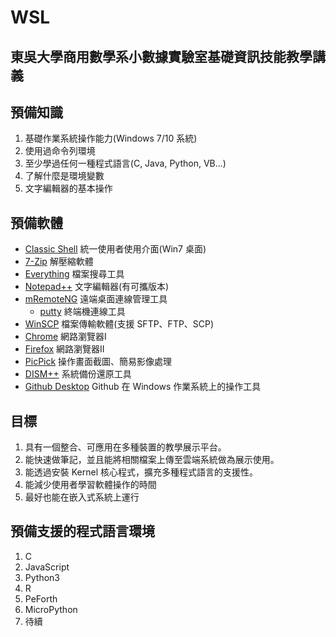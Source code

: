 # WSL

## 東吳大學商用數學系小數據實驗室基礎資訊技能教學講義

## 預備知識

1. 基礎作業系統操作能力(Windows 7/10 系統)
2. 使用過命令列環境
3. 至少學過任何一種程式語言(C, Java, Python, VB...)
4. 了解什麼是環境變數
5. 文字編輯器的基本操作

## 預備軟體

* [Classic Shell](http://www.classicshell.net/translations/)  統一使用者使用介面(Win7 桌面)
* [7-Zip](https://www.developershome.com/7-zip/)       解壓縮軟體
* [Everything](https://www.voidtools.com/)  檔案搜尋工具
* [Notepad++](https://notepad-plus-plus.org/zh/)   文字編輯器(有可攜版本)
* [mRemoteNG](https://mremoteng.org/)   遠端桌面連線管理工具
  * [putty](https://putty.org/)     終端機連線工具
* [WinSCP](https://winscp.net/eng/download.php)      檔案傳輸軟體(支援 SFTP、FTP、SCP)
* [Chrome](https://www.google.com.tw/chrome/index.html)      網路瀏覽器I
* [Firefox](https://www.mozilla.org/zh-TW/firefox/new/)     網路瀏覽器II
* [PicPick](http://ngwin.com/picpick/download?lang=zh-tw)     操作畫面截圖、簡易影像處理
* [DISM++](https://www.chuyu.me/zh-Hant/index.html)      系統備份還原工具
* [Github Desktop](https://desktop.github.com/) Github 在 Windows 作業系統上的操作工具

## 目標

1. 具有一個整合、可應用在多種裝置的教學展示平台。
2. 能快速做筆記，並且能將相關檔案上傳至雲端系統做為展示使用。
3. 能透過安裝 Kernel 核心程式，擴充多種程式語言的支援性。
4. 能減少使用者學習軟體操作的時間
5. 最好也能在嵌入式系統上運行


## 預備支援的程式語言環境

1. C
2. JavaScript
3. Python3
4. R
5. PeForth
6. MicroPython
7. 待續
